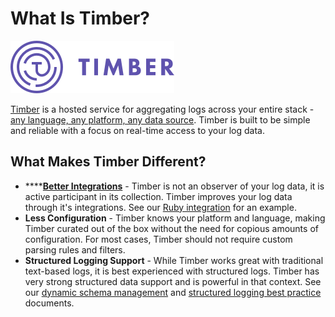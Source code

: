 # What Is Timber?

![](.gitbook/assets/logo-purple.png)

[Timber](https://timber.io/) is a hosted service for aggregating logs across your entire stack - [any language, any platform, any data source](guides/sending-logs-to-timber.md#integration-methods). Timber is built to be simple and reliable with a focus on real-time access to your log data.

## What Makes Timber Different?

* \*\*\*\*[**Better Integrations**](guides/sending-logs-to-timber.md#integration-methods) - Timber is not an observer of your log data, it is active participant in its collection. Timber improves your log data through it's integrations. See our [Ruby integration](setup/languages/ruby.md) for an example.
* **Less Configuration** - Timber knows your platform and language, making Timber curated out of the box without the need for copious amounts of configuration. For most cases, Timber should not require custom parsing rules and filters.
* **Structured Logging Support** - While Timber works great with traditional text-based logs, it is best experienced with structured logs. Timber has very strong structured data support and is powerful in that context. See our [dynamic schema management](under-the-hood/schema-maintenance.md) and [structured logging best practice](guides/structured-logging-best-practices.md) documents.


